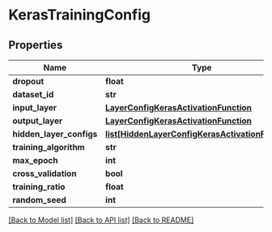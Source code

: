 # KerasTrainingConfig

## Properties
Name | Type | Description | Notes
------------ | ------------- | ------------- | -------------
**dropout** | **float** |  | [optional] 
**dataset_id** | **str** |  | [optional] 
**input_layer** | [**LayerConfigKerasActivationFunction**](LayerConfigKerasActivationFunction.md) |  | [optional] 
**output_layer** | [**LayerConfigKerasActivationFunction**](LayerConfigKerasActivationFunction.md) |  | [optional] 
**hidden_layer_configs** | [**list[HiddenLayerConfigKerasActivationFunction]**](HiddenLayerConfigKerasActivationFunction.md) |  | [optional] 
**training_algorithm** | **str** |  | [optional] 
**max_epoch** | **int** |  | [optional] 
**cross_validation** | **bool** |  | [optional] 
**training_ratio** | **float** |  | [optional] 
**random_seed** | **int** |  | [optional] 

[[Back to Model list]](../README.md#documentation-for-models) [[Back to API list]](../README.md#documentation-for-api-endpoints) [[Back to README]](../README.md)


